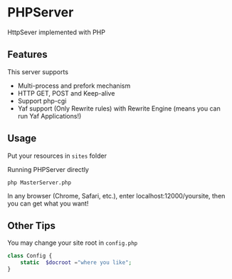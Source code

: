# PHPServer
HttpSever implemented with PHP

## Features
This server supports
* Multi-process and prefork mechanism
* HTTP GET, POST and Keep-alive
* Support php-cgi
* Yaf support (Only Rewrite rules) with Rewrite Engine (means you can run Yaf Applications!)

## Usage
Put your resources in `sites` folder

Running PHPServer directly
```shell
php MasterServer.php
```
In any browser (Chrome, Safari, etc.), enter localhost:12000/yoursite, then you can get what you want!

## Other Tips
You may change your site root in `config.php`
```php
class Config {
    static  $docroot ="where you like";
}
```
